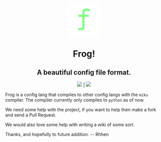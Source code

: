 <div align="center">
<img src="/media/frog-icon.png" height="100">

# Frog!
## A beautiful config file format.
<a href="http://vimp.rhhen.xyz/Licenses/lookinggood/lice/LICENSE.html"><img src="https://badgen.net/static/license/VIMPPDL%201.0.2/black"></a>
|
<a href="http://go.dev/"><img src="http://badgen.net/static/Go/1.24?icon=https%3A%2F%2Fgo.dev%2Fblog%2Fgo-brand%2FGo-Logo%2FSVG%2FGo-Logo_White.svg"></a>
</div>

Frog is a config lang that compiles to other config langs with the `miku` compiler.
The compiler currently only compiles to `python` as of now.

We need some help with the project, if you want to help then make a fork and send a Pull Request.

We would also love some help with writing a wiki of some sort.

Thanks, and hopefully to future addition.
-- Rhhen